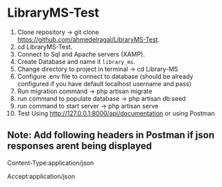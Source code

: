 # LibraryMS-Test
1. Clone repository -> git clone https://github.com/ahmedelragal/LibraryMS-Test.
2. cd LibraryMS-Test.
3. Connect to Sql and Apache servers (XAMP).
4. Create Database and name it `library_ms`.
5. Change directory to project in terminal -> cd Library-MS
6. Configure .env file to connect to database (should be already configured if you have default localhost username and pass)
7. Run migration command -> php artisan migrate
8. run command to populate database -> php artisan db:seed
9. run command to start server -> php artisan serve
10. Test Using http://127.0.0.1:8000/api/documentation  or  using Postman
## Note: Add following headers in Postman if json responses arent being displayed
Content-Type:application/json

Accept:application/json
